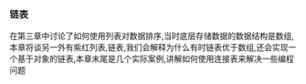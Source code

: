 ### 链表


在第三章中讨论了如何使用列表对数据排序,当时底层存储数据的数据结构是数组,本章将谈另一外有紫红列表,链表,我们会解释为什么有时链表优于数组,还会实现一个基于对象的链表,本章末尾是几个实际案例,讲解如何使用连接表来解决一些编程问题

